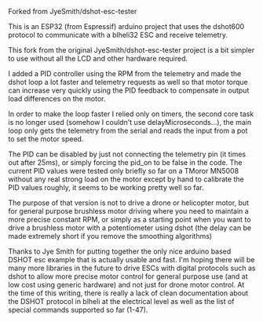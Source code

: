 Forked from JyeSmith/dshot-esc-tester

This is an ESP32 (from Espressif) arduino project that uses the dshot600 protocol to communicate with a blheli32 ESC and receive telemetry.

This fork from the original JyeSmith/dshot-esc-tester project is a bit simpler to use without all the LCD and other hardware required.

I added a PID controller using the RPM from the telemetry and made the dshot loop a lot faster and telemetry requests as well so that motor torque can increase very quickly using the PID feedback to compensate in output load differences on the motor.

In order to make the loop faster I relied only on timers, the second core task is no longer used (somehow I couldn't use delayMicroseconds...), the main loop only gets the telemetry from the serial and reads the input from a pot to set the motor speed.

The PID can be disabled by just not connecting the telemetry pin (it times out after 25ms), or simply forcing the pid_on to be false in the code.
The current PID values were tested only briefly so far on a TMoror MN5008 without any real strong load on the motor except by hand to calibrate the PID values roughly, it seems to be working pretty well so far.

The purpose of that version is not to drive a drone or helicopter motor, but for general purpose brushless motor driving where you need to maintain a more precise constant RPM, or simply as a starting point when you want to drive a brushless motor with a potentiometer using dshot (the delay can be made extremely short if you remove the smoothing algorithms)

Thanks to Jye Smith for putting together the only nice arduino based DSHOT esc example that is actually usable and fast. I'm hoping there will be many more libraries in the future to drive ESCs with digital protocols such as dshot to allow more precise motor control for general purpose use (and at low cost using generic hardware) and not just for drone motor control. At the time of this writing, there is really a lack of clean documentation about the DSHOT protocol in blheli at the electrical level as well as the list of special commands supported so far (1-47).
